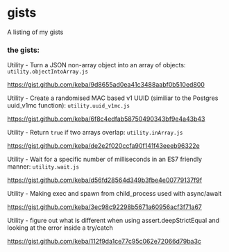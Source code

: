 # gists
A listing of my gists

### the gists:

Utility - Turn a JSON non-array object into an array of objects: `utility.objectIntoArray.js`

https://gist.github.com/keba/9d8655ad0ea41c3488aabf0b510ed800


Utility - Create a randomised MAC based v1 UUID (similiar to the Postgres uuid_v1mc function): `utility.uuid_v1mc.js`

https://gist.github.com/keba/6f8c4edfab58750490343bf9e4a43b43


Utility - Return `true` if two arrays overlap: `utility.inArray.js`

https://gist.github.com/keba/de2e2f020ccfa90f141f43eeeb96322e


Utility - Wait for a specific number of milliseconds in an ES7 friendly manner: `utility.wait.js`

https://gist.github.com/keba/d56fd28564d349b3fbe4e00779137f9f


Utility - Making exec and spawn from child_process used with async/await

https://gist.github.com/keba/3ec98c92298b5671a60956acf3f71a67


Utility - figure out what is different when using assert.deepStrictEqual and looking at the error inside a try/catch

https://gist.github.com/keba/112f9da1ce77c95c062e72066d79ba3c

